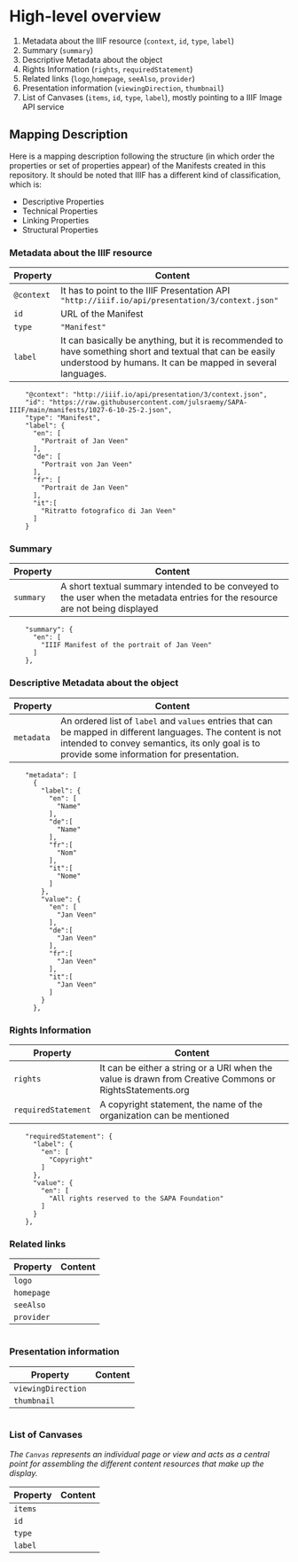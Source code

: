 # High-level overview

1. Metadata about the IIIF resource (`context`, `id`, `type`, `label`)
2. Summary (`summary`)
3. Descriptive Metadata about the object
4. Rights Information (`rights`, `requiredStatement`)
5. Related links (`logo`,`homepage`, `seeAlso`, `provider`)
6. Presentation information (`viewingDirection`, `thumbnail`)
7. List of Canvases (`items`, `id`, `type`, `label`), mostly pointing to a IIIF Image API service

## Mapping Description

Here is a mapping description following the structure (in which order the properties or set of properties appear) of the Manifests created in this repository. It should be noted that IIIF has a different kind of classification, which is: 

- Descriptive Properties
- Technical Properties
- Linking Properties
- Structural Properties

### Metadata about the IIIF resource

| **Property** | **Content** |
|--------------|-------------|
| `@context`   |     It has to point to the IIIF Presentation API  `"http://iiif.io/api/presentation/3/context.json"`       |
| `id`         |      URL of the Manifest       |
| `type`       |      `"Manifest"`       |
| `label`      |        It can basically be anything, but it is recommended to have something short and textual that can be easily understood by humans. It can be mapped in several languages.     |

```
    "@context": "http://iiif.io/api/presentation/3/context.json",
    "id": "https://raw.githubusercontent.com/julsraemy/SAPA-IIIF/main/manifests/1027-6-10-25-2.json",
    "type": "Manifest",
    "label": {
      "en": [
        "Portrait of Jan Veen"
      ],
      "de": [
        "Portrait von Jan Veen"
      ],
      "fr": [
        "Portrait de Jan Veen"
      ],
      "it":[
        "Ritratto fotografico di Jan Veen"
      ]
    }
```

### Summary

| **Property** | **Content** |
|--------------|-------------|
| `summary`    |       A short textual summary intended to be conveyed to the user when the metadata entries for the resource are not being displayed      |

```
    "summary": {
      "en": [
        "IIIF Manifest of the portrait of Jan Veen"
      ]
    },
```

### Descriptive Metadata about the object

| **Property** | **Content** |
|--------------|-------------|
| `metadata`    |       An ordered list of `label` and `values` entries that can be mapped in different languages. The content is not intended to convey semantics, its only goal is to provide some information for presentation.   |

```
    "metadata": [
      {
        "label": {
          "en": [
            "Name"
          ],
          "de":[
            "Name"
          ],
          "fr":[
            "Nom"
          ],
          "it":[
            "Nome"
          ]
        },
        "value": {
          "en": [
            "Jan Veen"
          ],
          "de":[
            "Jan Veen"
          ],
          "fr":[
            "Jan Veen"
          ],
          "it":[
            "Jan Veen"
          ]
        }
      },
```

### Rights Information

| **Property** | **Content** |
|--------------|-------------|
| `rights`    |      It can be either a string or a URI when the value is drawn from Creative Commons or RightsStatements.org     |
| `requiredStatement`    |   A copyright statement, the name of the organization can be mentioned          |

```
    "requiredStatement": {
      "label": {
        "en": [
          "Copyright"
        ]
      },
      "value": {
        "en": [
          "All rights reserved to the SAPA Foundation"
        ]
      }
    },
```

### Related links

| **Property** | **Content** |
|--------------|-------------|
| `logo`       |             |
| `homepage`   |             |
| `seeAlso`    |             |
| `provider`   |             |

```

```

### Presentation information

| **Property** | **Content** |
|--------------|-------------|
| `viewingDirection`        |             |
| `thumbnail`               |             |

```

```

### List of Canvases 

_The `Canvas` represents an individual page or view and acts as a central point for assembling the different content resources that make up the display._

| **Property** | **Content** |
|--------------|-------------|
| `items`      |             |
| `id`         |             |
| `type`       |             |
| `label`      |             |

```

```